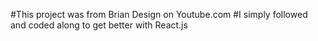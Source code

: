 <!-- @format -->

#This project was from Brian Design on Youtube.com
#I simply followed and coded along to get better with React.js
